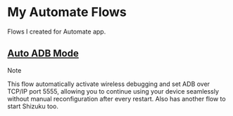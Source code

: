 # My Automate Flows

Flows I created for Automate app.

## [Auto ADB Mode](https://github.com/rahaaatul/automate-flows/tree/main/Auto%20ADB%20Mode)

> [!NOTE]
> This flow automatically activate wireless debugging and set ADB over TCP/IP port 5555, allowing you to continue using your device seamlessly without manual reconfiguration after every restart.
> Also has another flow to start Shizuku too.
